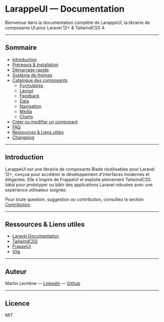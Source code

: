 # LarappeUI — Documentation

Bienvenue dans la documentation complète de LarappeUI, la librairie de composants UI pour Laravel 12+ & TailwindCSS 4.

---

## Sommaire

- [Introduction](#introduction)
- [Prérequis & Installation](installation.md)
- [Démarrage rapide](quickstart.md)
- [Système de thèmes](themes.md)
- [Catalogue des composants](components/README.md)
  - [Formulaires](components/form.md)
  - [Layout](components/layout.md)
  - [Feedback](components/feedback.md)
  - [Data](components/data.md)
  - [Navigation](components/navigation.md)
  - [Media](components/media.md)
  - [Charts](components/charts.md)
- [Créer ou modifier un composant](contribution.md)
- [FAQ](faq.md)
- [Ressources & Liens utiles](#ressources--liens-utiles)
- [Changelog](changelog.md)

---

## Introduction

LarappeUI est une librairie de composants Blade réutilisables pour Laravel 12+, conçue pour accélérer le développement d'interfaces modernes et élégantes. Elle s'inspire de FrappeUI et exploite pleinement TailwindCSS. Idéal pour prototyper ou bâtir des applications Laravel robustes avec une expérience utilisateur soignée.

Pour toute question, suggestion ou contribution, consultez la section [Contribution](contribution.md).

---

## Ressources & Liens utiles

- [Laravel Documentation](https://laravel.com/docs)
- [TailwindCSS](https://tailwindcss.com/)
- [FrappeUI](https://ui.frappe.io/)
- [Vite](https://vitejs.dev/)

---

## Auteur

Martin Lechêne — [LinkedIn](https://linkedin.com/in/martin-lechene/) — [Github](https://github.com/martin-lechene/LarappeUI)

---

## Licence

MIT
